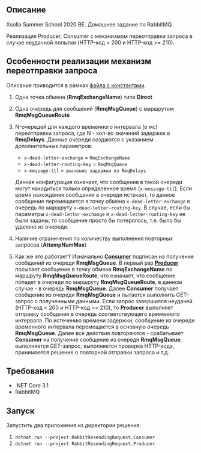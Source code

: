 ## Описание
Xsolla Summer School 2020 BE. Домашнее задание по RabbitMQ. 

Реализация Producer, Consumer с механизмом переотправки запроса в случае неудачной попытки (HTTP-код < 200 и HTTP-код >= 210).

## Особенности реализации механизм переотправки запроса
Описание приводится в рамках [файла с константами](https://github.com/rs90a/xsolla-be-hw-resending-request/blob/master/RabbitResendingRequest.Common/Constants.cs).

1. Одна точка обмена (**RmqExchangeName**) типа **Direct**
1. Одна очередь для сообщений (**RmqMsgQueue**) с маршрутом **RmqMsgQueueRoute**
1. N-очередей для каждого временного интервала (в мс) переотправки запроса, где N - кол-во значений задержек в **RmqDelays**. Данные очереди создаются с указанием дополнительных параметров:
     - `x-dead-letter-exchange` = `RmqExchangeName`
     - `x-dead-letter-routing-key` = `RmqMsgQueue`
     - `x-message-ttl` = `значение задержки из RmqDelays`
     
     Данная конфигурация означает, что сообщения в такой очереди могут находиться только определенное время (`x-message-ttl`). Если время нахождения сообщения в очереди истекает, то данное сообщение перемещается в точку обмена `x-dead-letter-exchange` в очередь по маршруту `x-dead-letter-routing-key`. В случае, если бы параметры `x-dead-letter-exchange` и  `x-dead-letter-routing-key` не были заданы, то сообщение просто бы потерялось, т.е. было бы удалено из очереди.
1. Наличие ограничения по количеству выполнения повторных запросов (**AttempNumMax**)
1. Как же это работает? Изначально [**Consumer**](https://github.com/rs90a/xsolla-be-hw-resending-request/blob/master/RabbitResendingRequest.Common/MessageConsumer.cs) подписан на получение сообщений из очереди **RmqMsgQueue**. В первый раз [**Producer**](https://github.com/rs90a/xsolla-be-hw-resending-request/blob/master/RabbitResendingRequest.Common/MessageProducer.cs) посылает сообщение в точку обмена **RmqExchangeName** по маршруту **RmqMsgQueueRoute**, что означает, что сообщение попадет в очереди по маршруту **RmqMsgQueueRoute**, в данном случае - в очередь **RmqMsgQueue**. Далее **Consumer** получает сообщение из очереди **RmqMsgQueue** и пытается выполнить GET-запрос с полученными данными. Если запрос завершился неудачей (HTTP-код < 200 и HTTP-код >= 210), то **Producer** выполняет отправку сообщения в очередь соответствующего временного интервала. По истечению времени задержки, сообщение из очереди временного интервала перемещается в основную очередь **RmqMsgQueue**. Далее все действия повторяются - срабатывает **Consumer** на получение сообщение из очереди **RmqMsgQueue**, выполняется GET-запрос, выполняется проверка HTTP-кода, принимается решение о повторной отправки запроса и т.д.

## Требования
* .NET Core 3.1
* RabbitMQ

## Запуск

Запустить два приложения из директории решения:

1. `dotnet run --project RabbitResendingRequest.Сonsumer`
1. `dotnet run --project RabbitResendingRequest.Producer`
